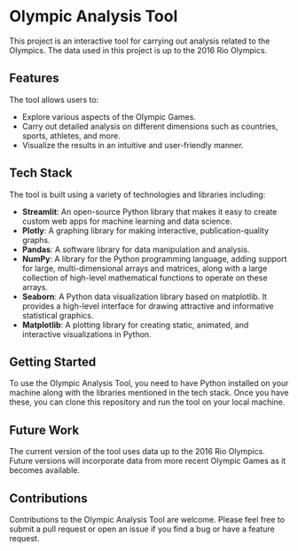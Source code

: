 # Olympic Analysis Tool

This project is an interactive tool for carrying out analysis related to the Olympics. The data used in this project is up to the 2016 Rio Olympics.

## Features

The tool allows users to:

- Explore various aspects of the Olympic Games.
- Carry out detailed analysis on different dimensions such as countries, sports, athletes, and more.
- Visualize the results in an intuitive and user-friendly manner.

## Tech Stack

The tool is built using a variety of technologies and libraries including:

- **Streamlit**: An open-source Python library that makes it easy to create custom web apps for machine learning and data science.
- **Plotly**: A graphing library for making interactive, publication-quality graphs.
- **Pandas**: A software library for data manipulation and analysis.
- **NumPy**: A library for the Python programming language, adding support for large, multi-dimensional arrays and matrices, along with a large collection of high-level mathematical functions to operate on these arrays.
- **Seaborn**: A Python data visualization library based on matplotlib. It provides a high-level interface for drawing attractive and informative statistical graphics.
- **Matplotlib**: A plotting library for creating static, animated, and interactive visualizations in Python.

## Getting Started

To use the Olympic Analysis Tool, you need to have Python installed on your machine along with the libraries mentioned in the tech stack. Once you have these, you can clone this repository and run the tool on your local machine.

## Future Work

The current version of the tool uses data up to the 2016 Rio Olympics. Future versions will incorporate data from more recent Olympic Games as it becomes available.

## Contributions

Contributions to the Olympic Analysis Tool are welcome. Please feel free to submit a pull request or open an issue if you find a bug or have a feature request.
